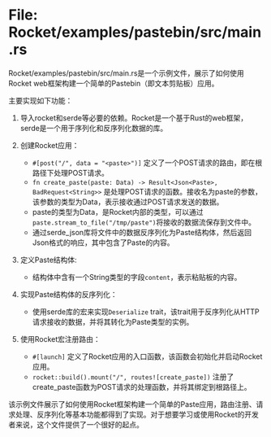 # File: Rocket/examples/pastebin/src/main.rs

Rocket/examples/pastebin/src/main.rs是一个示例文件，展示了如何使用Rocket web框架构建一个简单的Pastebin（即文本剪贴板）应用。

主要实现如下功能：

1. 导入rocket和serde等必要的依赖。Rocket是一个基于Rust的web框架，serde是一个用于序列化和反序列化数据的库。

2. 创建Rocket应用：
   - `#[post("/", data = "<paste>")]` 定义了一个POST请求的路由，即在根路径下处理POST请求。
   - `fn create_paste(paste: Data) -> Result<Json<Paste>, BadRequest<String>>` 是处理POST请求的函数。接收名为paste的参数，该参数的类型为Data，表示接收通过POST请求发送的数据。
   - paste的类型为Data，是Rocket内部的类型，可以通过`paste.stream_to_file("/tmp/paste")`将接收的数据流保存到文件中。
   - 通过serde_json库将文件中的数据反序列化为Paste结构体，然后返回Json格式的响应，其中包含了Paste的内容。

3. 定义Paste结构体:
   - 结构体中含有一个String类型的字段`content`，表示粘贴板的内容。

4. 实现Paste结构体的反序列化：
   - 使用serde库的宏来实现`Deserialize` trait，该trait用于反序列化从HTTP请求接收的数据，并将其转化为Paste类型的实例。

5. 使用Rocket宏注册路由：
   - `#[launch]` 定义了Rocket应用的入口函数，该函数会初始化并启动Rocket应用。
   - `rocket::build().mount("/", routes![create_paste])` 注册了create_paste函数为POST请求的处理函数，并将其绑定到根路径上。

该示例文件展示了如何使用Rocket框架构建一个简单的Paste应用，路由注册、请求处理、反序列化等基本功能都得到了实现。对于想要学习或使用Rocket的开发者来说，这个文件提供了一个很好的起点。

